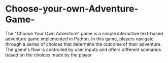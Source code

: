 # Choose-your-own-Adventure-Game-
The "Choose Your Own Adventure" game is a simple interactive text-based adventure game implemented in Python. In this game, players navigate through a series of choices that determine the outcome of their adventure. The game's flow is controlled by user inputs and offers different scenarios based on the choices made by the player
